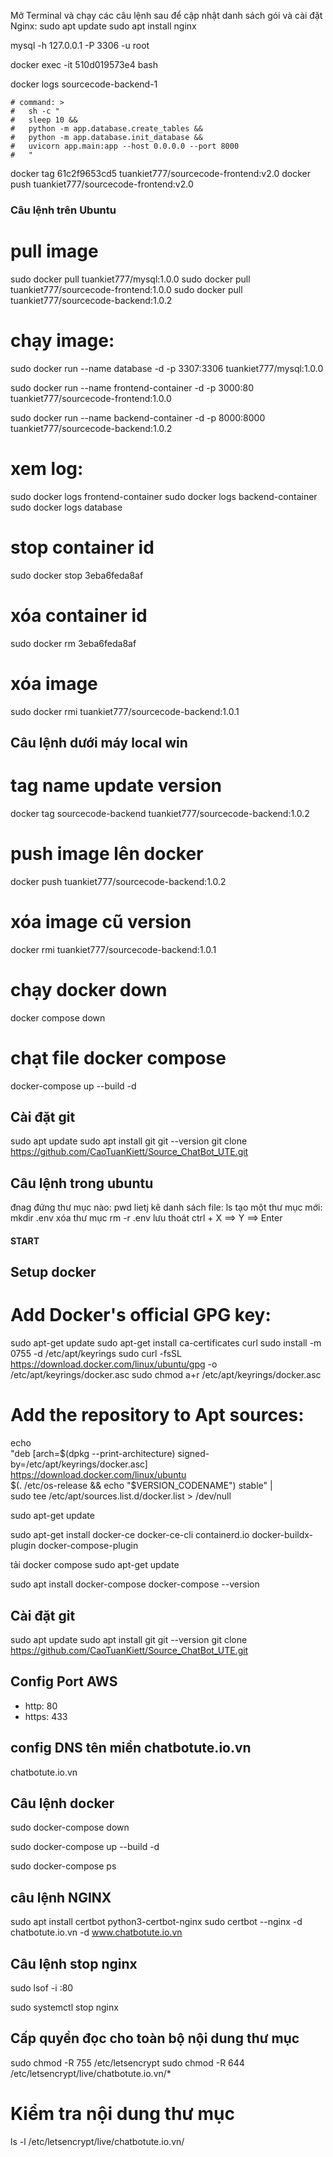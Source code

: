 Mở Terminal và chạy các câu lệnh sau để cập nhật danh sách gói và cài đặt Nginx:
sudo apt update
sudo apt install nginx

mysql -h 127.0.0.1 -P 3306 -u root

docker exec -it 510d019573e4 bash

docker logs sourcecode-backend-1

    # command: >
    #   sh -c "
    #   sleep 10 &&
    #   python -m app.database.create_tables &&
    #   python -m app.database.init_database &&
    #   uvicorn app.main:app --host 0.0.0.0 --port 8000
    #   "

docker tag 61c2f9653cd5 tuankiet777/sourcecode-frontend:v2.0
docker push tuankiet777/sourcecode-frontend:v2.0

### Câu lệnh trên Ubuntu

# pull image

sudo docker pull tuankiet777/mysql:1.0.0
sudo docker pull tuankiet777/sourcecode-frontend:1.0.0
sudo docker pull tuankiet777/sourcecode-backend:1.0.2

# chạy image:

sudo docker run --name database -d -p 3307:3306 tuankiet777/mysql:1.0.0

sudo docker run --name frontend-container -d -p 3000:80 tuankiet777/sourcecode-frontend:1.0.0

sudo docker run --name backend-container -d -p 8000:8000 tuankiet777/sourcecode-backend:1.0.2

# xem log:

sudo docker logs frontend-container
sudo docker logs backend-container
sudo docker logs database

# stop container id

sudo docker stop 3eba6feda8af

# xóa container id

sudo docker rm 3eba6feda8af

# xóa image

sudo docker rmi tuankiet777/sourcecode-backend:1.0.1

## Câu lệnh dưới máy local win

# tag name update version

docker tag sourcecode-backend tuankiet777/sourcecode-backend:1.0.2

# push image lên docker

docker push tuankiet777/sourcecode-backend:1.0.2

# xóa image cũ version

docker rmi tuankiet777/sourcecode-backend:1.0.1

# chạy docker down

docker compose down

# chạt file docker compose

docker-compose up --build -d

## Cài đặt git

sudo apt update
sudo apt install git
git --version
git clone https://github.com/CaoTuanKiett/Source_ChatBot_UTE.git

## Câu lệnh trong ubuntu

đnag đứng thư mục nào: pwd
lietj kê danh sách file: ls
tạo một thư mục mới: mkdir .env
xóa thư mục rm -r .env
lưu thoát ctrl + X ==> Y ==> Enter

#### START

## Setup docker

# Add Docker's official GPG key:

sudo apt-get update
sudo apt-get install ca-certificates curl
sudo install -m 0755 -d /etc/apt/keyrings
sudo curl -fsSL https://download.docker.com/linux/ubuntu/gpg -o /etc/apt/keyrings/docker.asc
sudo chmod a+r /etc/apt/keyrings/docker.asc

# Add the repository to Apt sources:

echo \
 "deb [arch=$(dpkg --print-architecture) signed-by=/etc/apt/keyrings/docker.asc] https://download.docker.com/linux/ubuntu \
 $(. /etc/os-release && echo "$VERSION_CODENAME") stable" | \
 sudo tee /etc/apt/sources.list.d/docker.list > /dev/null

sudo apt-get update

sudo apt-get install docker-ce docker-ce-cli containerd.io docker-buildx-plugin docker-compose-plugin

tải docker compose
sudo apt-get update

sudo apt install docker-compose
docker-compose --version

## Cài đặt git

sudo apt update
sudo apt install git
git --version
git clone https://github.com/CaoTuanKiett/Source_ChatBot_UTE.git

## Config Port AWS

- http: 80
- https: 433

## config DNS tên miền chatbotute.io.vn

chatbotute.io.vn

## Câu lệnh docker

sudo docker-compose down

sudo docker-compose up --build -d

sudo docker-compose ps

## câu lệnh NGINX

sudo apt install certbot python3-certbot-nginx
sudo certbot --nginx -d chatbotute.io.vn -d www.chatbotute.io.vn

## Câu lệnh stop nginx

sudo lsof -i :80

sudo systemctl stop nginx

## Cấp quyền đọc cho toàn bộ nội dung thư mục

sudo chmod -R 755 /etc/letsencrypt
sudo chmod -R 644 /etc/letsencrypt/live/chatbotute.io.vn/\*

# Kiểm tra nội dung thư mục

ls -l /etc/letsencrypt/live/chatbotute.io.vn/
